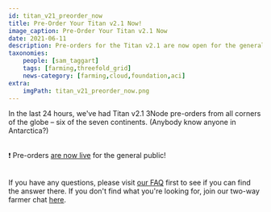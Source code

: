 ```yaml
---
id: titan_v21_preorder_now
title: Pre-Order Your Titan v2.1 Now!
image_caption: Pre-Order Your Titan v2.1 Now
date: 2021-06-11
description: Pre-orders for the Titan v2.1 are now open for the general public!
taxonomies:
    people: [sam_taggart]
    tags: [farming,threefold_grid]
    news-category: [farming,cloud,foundation,aci]
extra:
    imgPath: titan_v21_preorder_now.png
---
```


In the last 24 hours, we've had Titan v2.1 3Node pre-orders from all corners of the globe – six of the seven continents. (Anybody know anyone in Antarctica?)
<br/>
<br/>

❗️ Pre-orders [are now live](https://pre-order.threefold.tech/) for the general public!
<br/>
<br/>

If you have any questions, please visit [our FAQ](https://forum.threefold.io/t/nodeshop-pre-order-faq/853) first to see if you can find the answer there. If you don't find what you're looking for, join our two-way farmer chat [here](https://t.me/threefoldfarmers).
